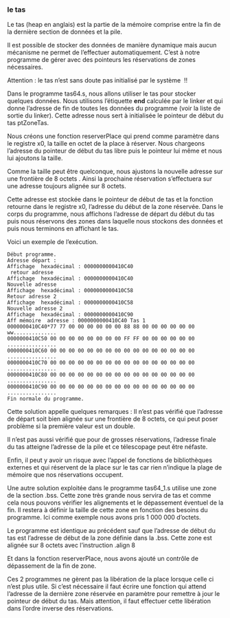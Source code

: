 ### le tas 
Le tas (heap en anglais) est la partie de la mémoire comprise entre la fin de la dernière section de données et la pile.

Il est possible de stocker des données de manière dynamique mais aucun mécanisme ne permet de l’effectuer automatiquement. C’est à notre programme de gérer avec des pointeurs les réservations de zones nécessaires.

Attention : le tas n’est sans doute pas initialisé par le système  !!

Dans le programme tas64.s, nous allons utiliser le tas pour stocker quelques données. Nous utilisons l’étiquette __end__ calculée par le linker et qui donne l’adresse de fin de toutes les données du programme (voir la liste de sortie du linker). Cette adresse nous sert à initialisée le pointeur de début du tas ptZoneTas.

Nous créons une fonction reserverPlace qui prend comme paramètre dans le registre x0, la taille en octet de la place à réserver. Nous chargeons l’adresse du pointeur de début du tas libre puis le pointeur lui même et nous lui ajoutons la taille. 

Comme la taille peut être quelconque, nous ajustons la nouvelle adresse sur une frontière de 8 octets . Ainsi la prochaine réservation s’effectuera sur une adresse toujours alignée sur 8 octets.

Cette adresse est stockée dans le pointeur de début de tas et la fonction retourne dans le registre x0, l’adresse du début de la zone réservée.
Dans le corps du programme, nous affichons l’adresse de départ du début du tas puis nous réservons des zones dans laquelle nous stockons des données et puis nous terminons en affichant le tas.

Voici un exemple de l’exécution.
```
Début programme.
Adresse départ :
Affichage  hexadécimal : 0000000000410C40
 retour adresse
Affichage  hexadécimal : 0000000000410C40
Nouvelle adresse
Affichage  hexadécimal : 0000000000410C58
Retour adresse 2
Affichage  hexadécimal : 0000000000410C58
Nouvelle adresse 2
Affichage  hexadécimal : 0000000000410C90
Aff mémoire  adresse : 0000000000410C40 Tas 1
0000000410C40*77 77 00 00 00 00 00 00 88 88 00 00 00 00 00 00 ww..............
0000000410C50 00 00 00 00 00 00 00 00 FF FF 00 00 00 00 00 00 ................
0000000410C60 00 00 00 00 00 00 00 00 00 00 00 00 00 00 00 00 ................
0000000410C70 00 00 00 00 00 00 00 00 00 00 00 00 00 00 00 00 ................
0000000410C80 00 00 00 00 00 00 00 00 00 00 00 00 00 00 00 00 ................
0000000410C90 00 00 00 00 00 00 00 00 00 00 00 00 00 00 00 00 ................
Fin normale du programme.
```
Cette solution appelle quelques remarques : Il n’est pas vérifié que l’adresse de départ soit bien alignée sur une frontière de 8 octets, ce qui peut poser problème si la première valeur est un double.

Il n’est pas aussi vérifié que pour de grosses réservations, l’adresse finale du tas atteigne l’adresse de la pile et ce télescopage peut être néfaste.

Enfin, il peut y avoir un risque avec l’appel de fonctions de bibliothèques externes et qui réservent de la place sur le tas car rien n’indique la plage de mémoire que nos réservations occupent.

Une autre solution exploitée dans le programme tas64_1.s utilise une zone de la section .bss. Cette zone très grande nous servira de tas et comme cela nous pouvons vérifier les alignements et le dépassement éventuel de la fin. Il restera à définir la taille de cette zone en fonction des besoins du programme. Ici comme exemple nous avons pris 1 000 000 d’octets.

Le programme est identique au précédent sauf que l’adresse de début du tas est l’adresse de début de la zone définie dans la .bss. Cette zone est alignée sur 8 octets avec l’instruction .align 8

Et dans la fonction reserverPlace, nous avons ajouté un contrôle de dépassement de la fin de zone.

Ces 2 programmes ne gèrent pas la libération de la place lorsque celle ci n’est plus utile. Si c’est nécessaire il faut écrire une fonction qui attend l’adresse de la dernière zone réservée en paramètre pour remettre à jour le pointeur de début du tas. Mais attention, il faut effectuer cette libération dans l’ordre inverse des réservations. 
